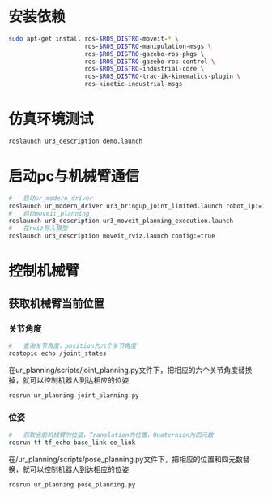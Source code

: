 #   安装依赖
```bash
sudo apt-get install ros-$ROS_DISTRO-moveit-* \
                     ros-$ROS_DISTRO-manipulation-msgs \
                     ros-$ROS_DISTRO-gazebo-ros-pkgs \
                     ros-$ROS_DISTRO-gazebo-ros-control \
                     ros-$ROS_DISTRO-industrial-core \
                     ros-$ROS_DISTRO-trac-ik-kinematics-plugin \
                     ros-kinetic-industrial-msgs
```

#   仿真环境测试
```bash
roslaunch ur3_description demo.launch
```

#   启动pc与机械臂通信
```bash
#   启动ur_modern_driver
roslaunch ur_modern_driver ur3_bringup_joint_limited.launch robot_ip:=192.168.1.102
#   启动moveit_planning
roslaunch ur3_description ur3_moveit_planning_execution.launch
#   在rviz导入模型
roslaunch ur3_description moveit_rviz.launch config:=true
```

#   控制机械臂
## 获取机械臂当前位置
### 关节角度
```bash
#   查询关节角度，position为六个关节角度
rostopic echo /joint_states
```
在ur_planning/scripts/joint_planning.py文件下，把相应的六个关节角度替换掉，就可以控制机器人到达相应的位姿
```bash
rosrun ur_planning joint_planning.py
```

### 位姿
```bash
#   获取当前机械臂的位姿，Translation为位置，Quaternion为四元数
rosrun tf tf_echo base_link ee_link
```
在/ur_planning/scripts/pose_planning.py文件下，把相应的位置和四元数替换，就可以控制机器人到达相应的位姿
```bash
rosrun ur_planning pose_planning.py
```


